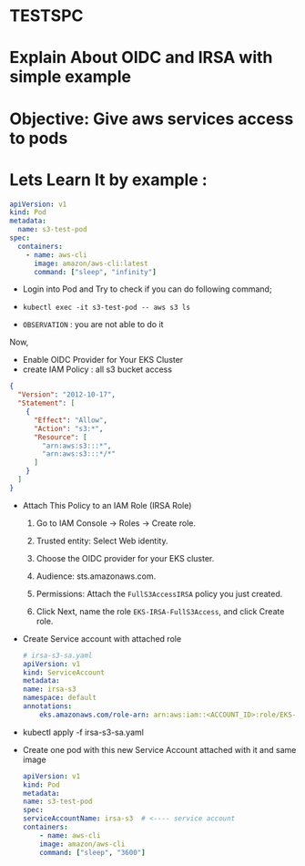 # TESTSPC



# Explain About OIDC and IRSA with simple example
# Objective: Give aws services access to pods


# Lets Learn It by example :

```yaml
apiVersion: v1
kind: Pod
metadata:
  name: s3-test-pod
spec:
  containers:
    - name: aws-cli
      image: amazon/aws-cli:latest
      command: ["sleep", "infinity"]
```

- Login into Pod and Try to check if you can do following command;
- `kubectl exec -it s3-test-pod -- aws s3 ls`

- `OBSERVATION` : you are not able to do it



Now,
- Enable OIDC Provider for Your EKS Cluster
- create IAM Policy : all s3 bucket access
```json
{
  "Version": "2012-10-17",
  "Statement": [
    {
      "Effect": "Allow",
      "Action": "s3:*",
      "Resource": [
        "arn:aws:s3:::*",
        "arn:aws:s3:::*/*"
      ]
    }
  ]
}

```
- Attach This Policy to an IAM Role (IRSA Role)
    1. Go to IAM Console → Roles → Create role.

    2. Trusted entity: Select Web identity.

    3. Choose the OIDC provider for your EKS cluster.

    4. Audience: sts.amazonaws.com.

    5. Permissions: Attach the `FullS3AccessIRSA` policy you just created.

    6. Click Next, name the role `EKS-IRSA-FullS3Access`, and click Create role.


- Create Service account with attached role
    ```yaml
    # irsa-s3-sa.yaml
    apiVersion: v1
    kind: ServiceAccount
    metadata:
    name: irsa-s3
    namespace: default
    annotations:
        eks.amazonaws.com/role-arn: arn:aws:iam::<ACCOUNT_ID>:role/EKS-IRSA-FullS3Access   # make changes here
    ```

- kubectl apply -f irsa-s3-sa.yaml


- Create one pod with this new Service Account attached with it and same image
    ```yaml
    apiVersion: v1
    kind: Pod
    metadata:
    name: s3-test-pod
    spec:
    serviceAccountName: irsa-s3  # <---- service account
    containers:
        - name: aws-cli
        image: amazon/aws-cli
        command: ["sleep", "3600"]
    ```